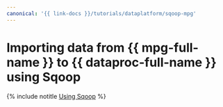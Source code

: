 ```yaml
---
canonical: '{{ link-docs }}/tutorials/dataplatform/sqoop-mpg'
---
```


# Importing data from {{ mpg-full-name }} to {{ dataproc-full-name }} using Sqoop

{% include notitle [Using Sqoop](../../_tutorials/dataplatform/sqoop/sqoop-mpg.md) %}
